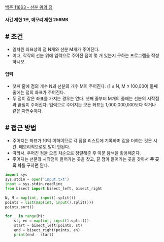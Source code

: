 
[백준 11663 - 선분 위의 점](https://www.acmicpc.net/problem/11663)

#### **시간 제한 1초, 메모리 제한 256MB**

## **# 조건**

- 일차원 좌표상의 점 N개와 선분 M개가 주어진다. 
- 이때, 각각의 선분 위에 입력으로 주어진 점이 몇 개 있는지 구하는 프로그램을 작성하시오.

#### **입력**
- 첫째 줄에 점의 개수 N과 선분의 개수 M이 주어진다. (1 ≤ N, M ≤ 100,000) 둘째 줄에는 점의 좌표가 주어진다. 
- 두 점이 같은 좌표를 가지는 경우는 없다. 셋째 줄부터 M개의 줄에는 선분의 시작점과 끝점이 주어진다. 입력으로 주어지는 모든 좌표는 1,000,000,000보다 작거나 같은 자연수이다.

## **# 접근 방법**

- 주어지는 좌표가 10억 이하이므로 각 점을 리스트에 기록하며 값을 더하는 것은 시간, 메모리적으로도 말이 안된다.
- 따라서, 주어진 점을 오름 차순으로 정렬해준 후 이분 탐색을 활용해준다.
- 주어지는 선분의 시작점이 들어가는 곳을 찾고, 끝 점이 들어가는 곳을 찾아서 **두 곳의 차**를 구하면 된다.

```python
import sys  
sys.stdin = open('input.txt')  
input = sys.stdin.readline  
from bisect import bisect_left, bisect_right  
  
N, M = map(int, input().split())  
points = list(map(int, input().split()))  
points.sort()  
  
for _ in range(M):  
    st, en = map(int, input().split())  
    start = bisect_left(points, st)  
    end = bisect_right(points, en)  
    print(end - start)
```